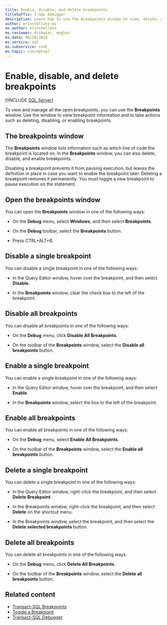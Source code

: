 ```yaml
---
title: Enable, disable, and delete breakpoints
titleSuffix: T-SQL debugger
description: Learn how to use the Breakpoints window to view, delete, disable, and enable breakpoints.
author: erinstellato-ms
ms.author: erinstellato
ms.reviewer: drskwier, maghan
ms.date: 08/28/2024
ms.service: sql
ms.subservice: ssdt
ms.topic: conceptual
---
```


# Enable, disable, and delete breakpoints

 [!INCLUDE [SQL Server](../../includes/applies-to-version/sqlserver.md)]

To view and manage all the open breakpoints, you can use the **Breakpoints** window. Use the window to view breakpoint information and to take actions such as deleting, disabling, or enabling breakpoints.

## The breakpoints window

 The **Breakpoints** window lists information such as which line of code the breakpoint is located on. In the **Breakpoints** window, you can also delete, disable, and enable breakpoints.
  
 Disabling a breakpoint prevents it from pausing execution, but leaves the definition in place in case you want to enable the breakpoint later. Deleting a breakpoint removes it permanently. You must toggle a new breakpoint to pause execution on the statement.  
  
## Open the breakpoints window

 You can open the **Breakpoints** window in one of the following ways:  
  
- On the **Debug** menu, select **Windows**, and then select **Breakpoints**.  
  
- On the **Debug** toolbar, select the **Breakpoints** button.  
  
- Press CTRL+ALT+B.  
  
## Disable a single breakpoint
  
 You can disable a single breakpoint in one of the following ways:  
  
- In the Query Editor window, hover over the breakpoint, and then select **Disable**.  
  
- In the **Breakpoints** window, clear the check box to the left of the breakpoint.  
  
## Disable all breakpoints
  
 You can disable all breakpoints in one of the following ways:  
  
- On the **Debug** menu, click **Disable All Breakpoints**.  
  
- On the toolbar of the **Breakpoints** window, select the **Disable all breakpoints** button.  
  
## Enable a single breakpoint
  
 You can enable a single breakpoint in one of the following ways:  
  
- In the Query Editor window, hover over the breakpoint, and then select **Enable**.  
  
- In the **Breakpoints** window, select the box to the left of the breakpoint.  
  
## Enable all breakpoints

You can enable all breakpoints in one of the following ways:  
  
- On the **Debug** menu, select **Enable All Breakpoints**.  
  
- On the toolbar of the **Breakpoints** window, select the **Enable all breakpoints** button.  
  
## Delete a single breakpoint

You can delete a single breakpoint in one of the following ways:  
  
- In the Query Editor window, right-click the breakpoint, and then select **Delete Breakpoint**.  
  
- In the Breakpoints window, right-click the breakpoint, and then select **Delete** on the shortcut menu.  
  
- In the Breakpoints window, select the breakpoint, and then select the **Delete selected breakpoints** button.  
  
## Delete all breakpoints  

You can delete all breakpoints in one of the following ways:  
  
- On the **Debug** menu, click **Delete All Breakpoints**.  
  
- On the toolbar of the **Breakpoints** window, select the **Delete all breakpoints** button.  

## Related content

- [Transact-SQL Breakpoints](transact-sql-breakpoints.md)
- [Toggle a Breakpoint](./toggle-breakpoint.md)  
- [Transact-SQL Debugger](./transact-sql-debugger.md)
